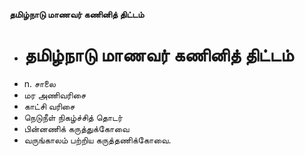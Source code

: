 **தமிழ்நாடு மாணவர் கணினித் திட்டம்**
- # தமிழ்நாடு மாணவர் கணினித் திட்டம்
- n. சாலை
- மர அணிவரிசை
- காட்சி வரிசை
- நெடுநீள் நிகழ்ச்சித் தொடர்
- பின்னணிக் கருத்துக்கோவை
- வருங்காலம் பற்றிய கருத்தணிக்கோவை.

